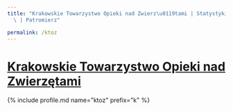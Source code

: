 ```yaml
---
title: "Krakowskie Towarzystwo Opieki nad Zwierz\u0119tami | Statystyki patronite.pl\
  \ | Patromierz"

permalink: /ktoz
---
```


# [Krakowskie Towarzystwo Opieki nad Zwierzętami](https://patronite.pl/ktoz)

{% include profile.md name="ktoz" prefix="k" %}
